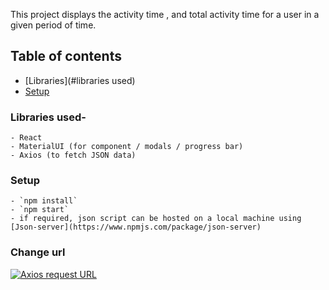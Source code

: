 This project displays the activity time , and total activity time for a user in a given period of time.
 
## Table of contents
- [Libraries](#libraries used)
- [Setup](#setup)


### Libraries used-
    - React
    - MaterialUI (for component / modals / progress bar)
    - Axios (to fetch JSON data)


### Setup
    - `npm install`
    - `npm start`
    - if required, json script can be hosted on a local machine using [Json-server](https://www.npmjs.com/package/json-server)

### Change url 
 [![Axios request URL](https://ibb.co/j4JBjjN)]()